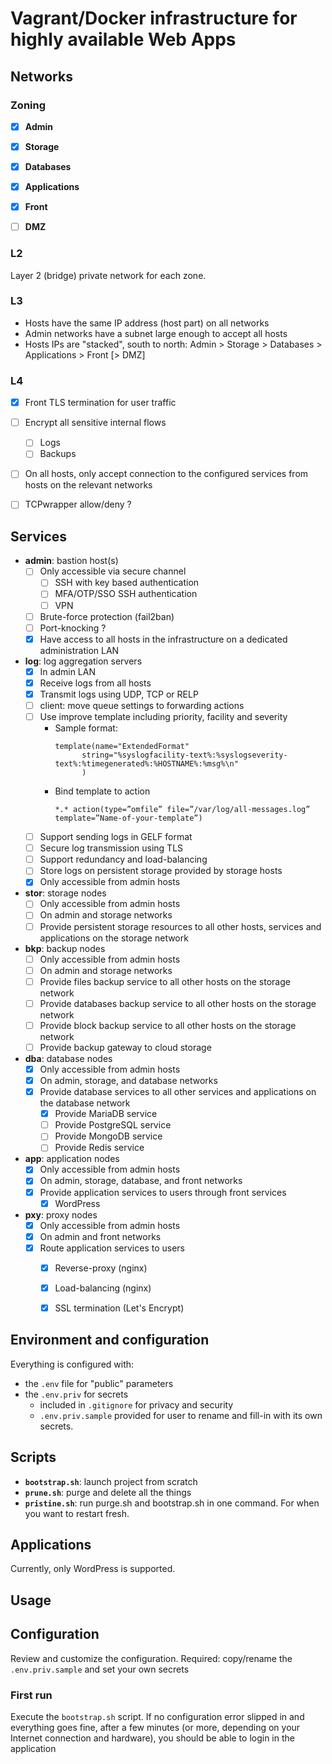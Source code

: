 # Vagrant/Docker infrastructure for highly available Web Apps


## Networks


### Zoning

- [x] **Admin**
- [x] **Storage**
- [x] **Databases**
- [x] **Applications**
- [x] **Front**
- [ ] **DMZ**


### L2

Layer 2 (bridge) private network for each zone.


### L3

- Hosts have the same IP address (host part) on all networks
- Admin networks have a subnet large enough to accept all hosts
- Hosts IPs are "stacked", south to north: Admin > Storage > Databases > Applications > Front [> DMZ]


### L4

- [x] Front TLS termination for user traffic
- [ ] Encrypt all sensitive internal flows
  - [ ] Logs
  - [ ] Backups
- [ ] On all hosts, only accept connection to the configured services from hosts on the relevant networks
- [ ] TCPwrapper allow/deny ?


## Services

- **admin**: bastion host(s)
  - [ ] Only accessible via secure channel
    - [ ] SSH with key based authentication
    - [ ] MFA/OTP/SSO SSH authentication
    - [ ] VPN
  - [ ] Brute-force protection (fail2ban)
  - [ ] Port-knocking ?
  - [x] Have access to all hosts in the infrastructure on a dedicated administration LAN
- **log**: log aggregation servers
  - [x] In admin LAN
  - [x] Receive logs from all hosts
  - [x] Transmit logs using UDP, TCP or RELP
  - [ ] client: move queue settings to forwarding actions
  - [ ] Use improve template including priority, facility and severity
    - Sample format:
      ```rsyslog
      template(name="ExtendedFormat" 
            string="%syslogfacility-text%:%syslogseverity-text%:%timegenerated%:%HOSTNAME%:%msg%\n"
            )
      ```
    - Bind template to action
      ```rsyslog
      *.* action(type=”omfile” file=”/var/log/all-messages.log” template=”Name-of-your-template”)
      ```
  - [ ] Support sending logs in GELF format
  - [ ] Secure log transmission using TLS
  - [ ] Support redundancy and load-balancing
  - [ ] Store logs on persistent storage provided by storage hosts
  - [x] Only accessible from admin hosts
- **stor**: storage nodes
  - [ ] Only accessible from admin hosts
  - [ ] On admin and storage networks
  - [ ] Provide persistent storage resources to all other hosts, services and applications on the storage network
- **bkp**: backup nodes
  - [ ] Only accessible from admin hosts
  - [ ] On admin and storage networks
  - [ ] Provide files backup service to all other hosts on the storage network
  - [ ] Provide databases backup service to all other hosts on the storage network
  - [ ] Provide block backup service to all other hosts on the storage network
  - [ ] Provide backup gateway to cloud storage
- **dba**: database nodes
  - [x] Only accessible from admin hosts
  - [x] On admin, storage, and database networks
  - [x] Provide database services to all other services and applications on the database network
    - [x] Provide MariaDB service
    - [ ] Provide PostgreSQL service
    - [ ] Provide MongoDB service
    - [ ] Provide Redis service
- **app**: application nodes
  - [x] Only accessible from admin hosts
  - [x] On admin, storage, database, and front networks
  - [x] Provide application services to users through front services
    - [x] WordPress
- **pxy**: proxy nodes
  - [x] Only accessible from admin hosts
  - [x] On admin and front networks
  - [x] Route application services to users
    - [x] Reverse-proxy (nginx)
    - [x] Load-balancing (nginx)
    - [x] SSL termination (Let's Encrypt)


## Environment and configuration

Everything is configured with:

- the `.env` file for "public" parameters
- the `.env.priv` for secrets
  - included in `.gitignore` for privacy and security
  - `.env.priv.sample` provided for user to rename and fill-in with its
    own secrets.


## Scripts

- **`bootstrap.sh`**: launch project from scratch
- **`prune.sh`**: purge and delete all the things
- **`pristine.sh`**: run purge.sh and bootstrap.sh in one command.
  For when you want to restart fresh.


## Applications

Currently, only WordPress is supported.


## Usage


## Configuration

Review and customize the configuration.
Required: copy/rename the `.env.priv.sample` and set your own secrets


### First run

Execute the `bootstrap.sh` script.
If no configuration error slipped in and everything goes fine, after a few minutes (or more, depending on your Internet connection and hardware), you should be able to login in the application
